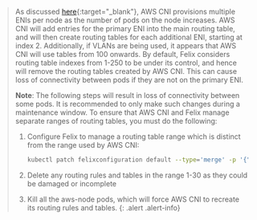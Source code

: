 > As discussed [here](https://docs.aws.amazon.com/eks/latest/userguide/pod-networking.html){:target="_blank"}, AWS CNI provisions multiple ENIs per node as the number of pods on the node increases.
> AWS CNI will add entries for the primary ENI into the main routing table, and will then create routing tables for each additional ENI, starting at index 2. Additionally, if VLANs are being used, it appears that AWS CNI will use tables from 100 onwards.
> By default, Felix considers routing table indexes from 1-250 to be under its control, and hence will remove the routing tables created by AWS CNI. This can cause loss of connectivity between pods if they are not on the primary ENI.
> 
> **Note**: The following steps will result in loss of connectivity between some pods. It is recommended to only make such changes during a maintenance window.
> To ensure that AWS CNI and Felix manage separate ranges of routing tables, you must do the following:
> 
> 1. Configure Felix to manage a routing table range which is distinct from the range used by AWS CNI:
>     ```bash
>     kubectl patch felixconfiguration default --type='merge' -p '{"spec": {"routeTableRange":{"min": 65, "max": 99}}}'
>     ````
>
> 1. Delete any routing rules and tables in the range 1-30 as they could be damaged or incomplete
> 
> 1. Kill all the aws-node pods, which will force AWS CNI to recreate its routing rules and tables.
{: .alert .alert-info}

